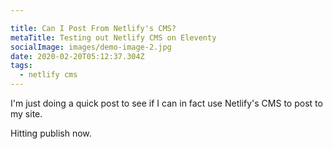 ```yaml
---

title: Can I Post From Netlify's CMS?
metaTitle: Testing out Netlify CMS on Eleventy
socialImage: images/demo-image-2.jpg
date: 2020-02-20T05:12:37.304Z
tags:
  - netlify cms
---
```

I'm just doing a quick post to see if I can in fact use Netlify's CMS to post to my site.

Hitting publish now.
